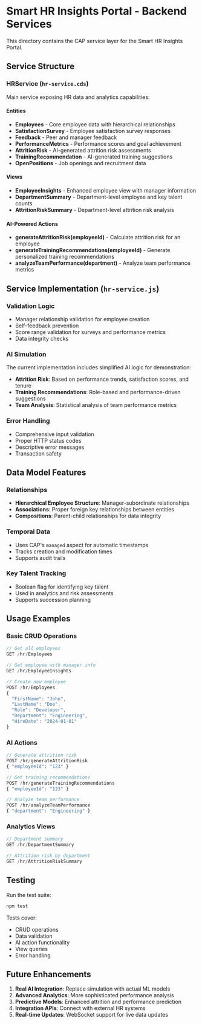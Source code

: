 # Smart HR Insights Portal - Backend Services

This directory contains the CAP service layer for the Smart HR Insights Portal.

## Service Structure

### HRService (`hr-service.cds`)
Main service exposing HR data and analytics capabilities:

#### Entities
- **Employees** - Core employee data with hierarchical relationships
- **SatisfactionSurvey** - Employee satisfaction survey responses
- **Feedback** - Peer and manager feedback
- **PerformanceMetrics** - Performance scores and goal achievement
- **AttritionRisk** - AI-generated attrition risk assessments
- **TrainingRecommendation** - AI-generated training suggestions
- **OpenPositions** - Job openings and recruitment data

#### Views
- **EmployeeInsights** - Enhanced employee view with manager information
- **DepartmentSummary** - Department-level employee and key talent counts
- **AttritionRiskSummary** - Department-level attrition risk analysis

#### AI-Powered Actions
- **generateAttritionRisk(employeeId)** - Calculate attrition risk for an employee
- **generateTrainingRecommendations(employeeId)** - Generate personalized training recommendations
- **analyzeTeamPerformance(department)** - Analyze team performance metrics

## Service Implementation (`hr-service.js`)

### Validation Logic
- Manager relationship validation for employee creation
- Self-feedback prevention
- Score range validation for surveys and performance metrics
- Data integrity checks

### AI Simulation
The current implementation includes simplified AI logic for demonstration:
- **Attrition Risk**: Based on performance trends, satisfaction scores, and tenure
- **Training Recommendations**: Role-based and performance-driven suggestions
- **Team Analysis**: Statistical analysis of team performance metrics

### Error Handling
- Comprehensive input validation
- Proper HTTP status codes
- Descriptive error messages
- Transaction safety

## Data Model Features

### Relationships
- **Hierarchical Employee Structure**: Manager-subordinate relationships
- **Associations**: Proper foreign key relationships between entities
- **Compositions**: Parent-child relationships for data integrity

### Temporal Data
- Uses CAP's `managed` aspect for automatic timestamps
- Tracks creation and modification times
- Supports audit trails

### Key Talent Tracking
- Boolean flag for identifying key talent
- Used in analytics and risk assessments
- Supports succession planning

## Usage Examples

### Basic CRUD Operations
```javascript
// Get all employees
GET /hr/Employees

// Get employee with manager info
GET /hr/EmployeeInsights

// Create new employee
POST /hr/Employees
{
  "FirstName": "John",
  "LastName": "Doe",
  "Role": "Developer",
  "Department": "Engineering",
  "HireDate": "2024-01-01"
}
```

### AI Actions
```javascript
// Generate attrition risk
POST /hr/generateAttritionRisk
{ "employeeId": "123" }

// Get training recommendations
POST /hr/generateTrainingRecommendations
{ "employeeId": "123" }

// Analyze team performance
POST /hr/analyzeTeamPerformance
{ "department": "Engineering" }
```

### Analytics Views
```javascript
// Department summary
GET /hr/DepartmentSummary

// Attrition risk by department
GET /hr/AttritionRiskSummary
```

## Testing

Run the test suite:
```bash
npm test
```

Tests cover:
- CRUD operations
- Data validation
- AI action functionality
- View queries
- Error handling

## Future Enhancements

1. **Real AI Integration**: Replace simulation with actual ML models
2. **Advanced Analytics**: More sophisticated performance analysis
3. **Predictive Models**: Enhanced attrition and performance prediction
4. **Integration APIs**: Connect with external HR systems
5. **Real-time Updates**: WebSocket support for live data updates
